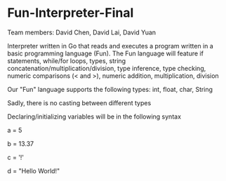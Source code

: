 # Fun-Interpreter-Final

Team members: David Chen, David Lai, David Yuan

Interpreter written in Go that reads and executes a program written in a basic programming language (Fun). The Fun language will feature if statements, while/for loops, types, string concatenation/multiplication/division, type inference, type checking, numeric comparisons (< and >), numeric addition, multiplication, division

Our "Fun" language supports the following types:
int, float, char, String

Sadly, there is no casting between different types

Declaring/initializing variables will be in the following syntax

a = 5

b = 13.37

c = '!'

d = "Hello World!"
